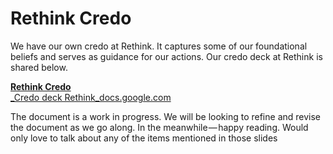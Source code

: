 # Rethink Credo

We have our own credo at Rethink. It captures some of our foundational beliefs and serves as guidance for our actions. Our credo deck at Rethink is shared below.

[**Rethink Credo**  
_Credo deck Rethink_docs.google.com](https://docs.google.com/presentation/d/1YoKLoPmyvbBOy77_4qOSukU60UezN6h7iGuOCwmPYac/edit#slide=id.p3)

The document is a work in progress. We will be looking to refine and revise the document as we go along. In the meanwhile — happy reading. Would only love to talk about any of the items mentioned in those slides

